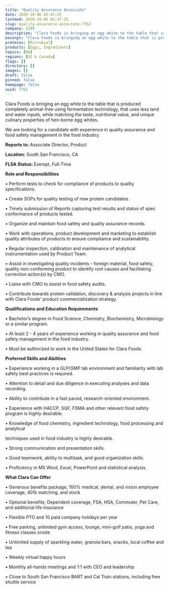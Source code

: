 ```yaml
---
title: "Quality Assurance Associate"
date: 2020-10-06 02:47:25
lastmod: 2020-10-06 02:47:25
slug: quality-assurance-associate-7762
company: 1299
description: "Clara Foods is bringing an egg white to the table that is produced completely animal-free using fermentation technology, that uses less land and water inputs, while matching the taste, nutritional value, and unique culinary properties of hen-borne egg whites.We are looking for a candidate with experience in quality assurance and food safety management in the food industry.Reports to: Associate Director, ProductLocation: South San Francisco, CAFLSA Status: Exempt, Full-Time "
excerpt: "Clara Foods is bringing an egg white to the table that is produced completely animal-free using fermentation technology, that uses less land and water inputs, while matching the taste, nutritional value, and unique culinary properties of hen-borne egg whites.We are looking for a candidate with experience in quality assurance and food safety management in the food industry.Reports to: Associate Director, ProductLocation: South San Francisco, CAFLSA Status: Exempt, Full-Time "
proteins: [Microbial]
products: [Eggs, Ingredients]
topics: [NA]
regions: [US & Canada]
flags: []
directory: []
images: []
draft: false
pinned: false
homepage: false
uuid: 7762
---
```

<p>Clara Foods is bringing an egg white to the table that is produced completely animal-free using fermentation technology, that uses less land and water inputs, while matching the taste, nutritional value, and unique culinary properties of hen-borne egg whites.</p>
<p>We are looking for a candidate with experience in quality assurance and food safety management in the food industry.</p>
<p><strong>Reports to: </strong>Associate Director, Product</p>
<p><strong>Location:</strong> South San Francisco, CA</p>
<p><strong>FLSA Status: </strong>Exempt, Full-Time </p>
<p><strong>Role and Responsibilities</strong></p>
<p>• Perform tests to check for compliance of products to quality specifications.</p>
<p>• Create SOPs for quality testing of new protein candidates.</p>
<p>• Timely submission of Reports capturing test results and status of spec conformance of products tested.</p>
<p>• Organize and maintain food safety and quality assurance records.</p>
<p>• Work with operations, product development and marketing to establish quality attributes of products to ensure compliance and sustainability.</p>
<p>• Regular inspection, calibration and maintenance of analytical instrumentation used by Product Team.</p>
<p>• Assist in investigating quality incidents – foreign material, food safety, quality non-conforming product to identify root causes and facilitating correction action(s) by CMO.</p>
<p>• Liaise with CMO to assist in food safety audits.</p>
<p>• Contribute towards protein validation, discovery & analysis projects in line with Clara Foods’ product commercialization strategy.</p>
<p><strong>Qualifications and Education Requirements</strong></p>
<p>• Bachelor’s degree in Food Science, Chemistry, Biochemistry, Microbiology or a similar program.</p>
<p>• At least 2 - 4 years of experience working in quality assurance and food safety management in the food industry.</p>
<p>• Must be authorized to work in the United States for Clara Foods.</p>
<p><strong>Preferred Skills and Abilities</strong></p>
<p>• Experience working in a GLP/GMP lab environment and familiarity with lab safety best practices is required. </p>
<p>• Attention to detail and due diligence in executing analyses and data recording.</p>
<p>• Ability to contribute in a fast paced, research-oriented environment.</p>
<p>• Experience with HACCP, SQF, FSMA and other relevant food safety program is highly desirable.</p>
<p>• Knowledge of food chemistry, ingredient technology, food processing and analytical</p>
<p>techniques used in food industry is highly desirable.</p>
<p>• Strong communication and presentation skills.</p>
<p>• Good teamwork, ability to multitask, and good organization skills.</p>
<p>• Proficiency in MS Word, Excel, PowerPoint and statistical analysis.</p>
<p><strong>What Clara Can Offer </strong></p>
<p>• Generous benefits package; 100% medical, dental, and vision employee coverage, 401k matching, and stock</p>
<p>• Optional benefits; Dependent coverage, FSA, HSA, Commuter, Pet Care, and additional life insurance</p>
<p>• Flexible PTO and 10 paid company holidays per year</p>
<p>• Free parking, unlimited gym access, lounge, mini-golf patio, yoga and fitness classes onsite </p>
<p>• Unlimited supply of sparkling water, granola bars, snacks, local coffee and tea</p>
<p>• Weekly virtual happy hours</p>
<p>• Monthly all-hands meetings and 1:1 with CEO and leadership</p>
<p>• Close to South San Francisco BART and Cal Train stations, including free shuttle service</p>
